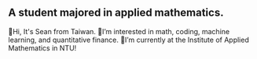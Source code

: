 ## A student majored in applied mathematics.
:triangular_flag_on_post:Hi, It's Sean from Taiwan.
:triangular_flag_on_post:I’m interested in math, coding, machine learning, and quantitative finance.
:triangular_flag_on_post:I’m currently at the Institute of Applied Mathematics in NTU!

<!---
SeanChenTaipei/SeanChenTaipei is a ✨ special ✨ repository because its `README.md` (this file) appears on your GitHub profile.
You can click the Preview link to take a look at your changes.
--->
